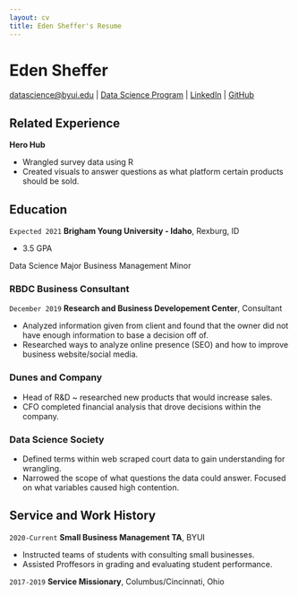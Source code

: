 ```yaml
---
layout: cv
title: Eden Sheffer's Resume
---
```

# Eden Sheffer


<div id="webaddress">
<a href="edenshef@byui.edu">datascience@byui.edu</a>
| <a href="https://edensheffer.github.io/development.html">Data Science Program</a>
| <a href="https://www.linkedin.com/in/eden-sheffer-a406b7196/">LinkedIn</a>
| <a href="https://github.com/byuids-resumes">GitHub</a>
</div>

<!-- https://www.monique.tech/the-art-of-markdown -->

## Related Experience

__Hero Hub__
- Wrangled survey data using R
- Created visuals to answer questions as what platform certain products should be sold.


## Education

`Expected 2021`
__Brigham Young University - Idaho__, Rexburg, ID

- 3.5 GPA

Data Science Major
Business Management Minor

  

### RBDC Business Consultant

`December 2019`
__Research and Business Developement Center__, Consultant

- Analyzed information given from client and found that the owner did not have enough information to base a decision off of.
- Researched ways to analyze online presence (SEO) and how to improve business website/social media. 

### Dunes and Company

- Head of R&D ~ researched new products that would increase sales.  
- CFO completed financial analysis that drove decisions within the company. 



### Data Science Society

- Defined terms within web scraped court data to gain understanding for wrangling. 
- Narrowed the scope of what questions the data could answer. Focused on what variables caused high contention.  

## Service and Work History

`2020-Current`
__Small Business Management TA__, BYUI

- Instructed teams of students with consulting small businesses.
- Assisted Proffesors in grading and evaluating student performance. 

`2017-2019`
__Service Missionary__, Columbus/Cincinnati, Ohio



<!-- ### Footer

Last updated: May 2013 -->


